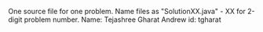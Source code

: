 One source file for one problem.
Name files as "SolutionXX.java" - XX for 2-digit problem number.
Name: Tejashree Gharat
Andrew id: tgharat

